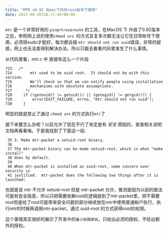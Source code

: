```yaml
---
title: "MTR v0.92 在mac下的非root帐号下使用"
date: 2017-06-26T16:17:45+08:00
---
```


`mtr` 是一个非常好用的 `ping+traceroute` 的工具，在MacOS 下 升级了0.92版本之后，参照网上说的使用`chmod u+s `的方式反复多次都无法让它在日常帐号下使用，必须得sudo才能好，每次都会报 `mtr should not run suid`错误，非常的疑惑，网上也无法查得到解决办法。所以只能去看看代码里发生了什么事情。

从代码里看，mtr.c 中 直接有这么一个片段

```
723   /*
724        mtr used to be suid root.  It should not be with this version.
725        We'll check so that we can notify people using installation
726        mechanisms with obsolete assumptions.
727      */
728     if ((geteuid() != getuid()) || (getegid() != getgid())) {
729         error(EXIT_FAILURE, errno, "mtr should not run suid");
730     }
```

明显的就是禁止了通过 `chmod u+s` 的方式执行`mtr`了

接下来要怎么办呢？以前允许了现在不行了肯定是有 _安全_ 原因的，查查相关说明文档再看看咯。于是我找到了下面这一段:

```
 35 3. Make mtr-packet a setuid-root binary.
 36
 37 The mtr-packet binary can be made setuid-root, which is what "make install"
 38 does by default.
 39
 40 When mtr-packet is installed as suid-root, some concern over security is
 41 justified.  mtr-packet does the following two things after it is launched:
```

也就是说 mtr 不允许 setuid-root 但是 mtr-packet 允许，推测是因为以前的做法可能有安全隐患，所以只把需要依赖root的逻辑放到了mtr-packet里，把不需要root但是给了root可能带来安全问题的部分继续放在mtr中使用普通帐户执行，执行mtr的时候再调用mtr-packet，通过 suid-root 的方式获得root的权限。

这个事情其实很好的展示了开发中的`最小权限原则`，只给出必须的授权，不给出额外的授权。
